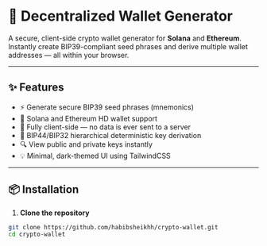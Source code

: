 # 🔐 Decentralized Wallet Generator

A secure, client-side crypto wallet generator for **Solana** and **Ethereum**. Instantly create BIP39-compliant seed phrases and derive multiple wallet addresses — all within your browser.

---

## ✨ Features

- ⚡ Generate secure BIP39 seed phrases (mnemonics)
- 🔐 Solana and Ethereum HD wallet support
- 🧠 Fully client-side — no data is ever sent to a server
- 🧱 BIP44/BIP32 hierarchical deterministic key derivation
- 🔍 View public and private keys instantly
- 💡 Minimal, dark-themed UI using TailwindCSS

---

## 📦 Installation

1. **Clone the repository**

```bash
git clone https://github.com/habibsheikhh/crypto-wallet.git
cd crypto-wallet
